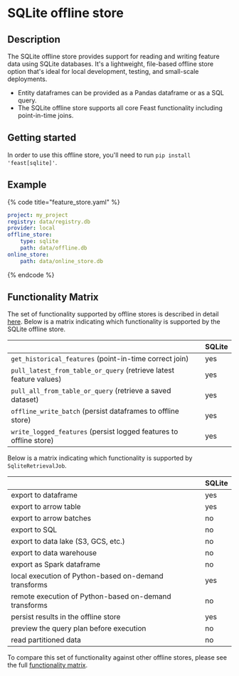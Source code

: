 # SQLite offline store

## Description

The SQLite offline store provides support for reading and writing feature data using SQLite databases. It's a lightweight, file-based offline store option that's ideal for local development, testing, and small-scale deployments.

* Entity dataframes can be provided as a Pandas dataframe or as a SQL query.
* The SQLite offline store supports all core Feast functionality including point-in-time joins.

## Getting started
In order to use this offline store, you'll need to run `pip install 'feast[sqlite]'`.

## Example

{% code title="feature_store.yaml" %}
```yaml
project: my_project
registry: data/registry.db
provider: local
offline_store:
    type: sqlite
    path: data/offline.db
online_store:
    path: data/online_store.db
```
{% endcode %}

## Functionality Matrix

The set of functionality supported by offline stores is described in detail [here](overview.md#functionality).
Below is a matrix indicating which functionality is supported by the SQLite offline store.

|                                                                    | SQLite |
| :----------------------------------------------------------------- | :----- |
| `get_historical_features` (point-in-time correct join)             | yes    |
| `pull_latest_from_table_or_query` (retrieve latest feature values) | yes    |
| `pull_all_from_table_or_query` (retrieve a saved dataset)          | yes    |
| `offline_write_batch` (persist dataframes to offline store)        | yes    |
| `write_logged_features` (persist logged features to offline store) | yes    |

Below is a matrix indicating which functionality is supported by `SqliteRetrievalJob`.

|                                                       | SQLite |
| ----------------------------------------------------- | ------ |
| export to dataframe                                   | yes    |
| export to arrow table                                 | yes    |
| export to arrow batches                               | no     |
| export to SQL                                         | no     |
| export to data lake (S3, GCS, etc.)                   | no     |
| export to data warehouse                              | no     |
| export as Spark dataframe                             | no     |
| local execution of Python-based on-demand transforms  | yes    |
| remote execution of Python-based on-demand transforms | no     |
| persist results in the offline store                  | yes    |
| preview the query plan before execution               | no     |
| read partitioned data                                 | no     |

To compare this set of functionality against other offline stores, please see the full [functionality matrix](overview.md#functionality-matrix).
